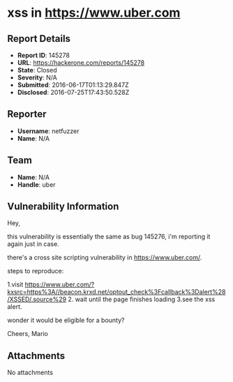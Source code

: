 # xss in https://www.uber.com

## Report Details
- **Report ID**: 145278
- **URL**: https://hackerone.com/reports/145278
- **State**: Closed
- **Severity**: N/A
- **Submitted**: 2016-06-17T01:13:29.847Z
- **Disclosed**: 2016-07-25T17:43:50.528Z

## Reporter
- **Username**: netfuzzer
- **Name**: N/A

## Team
- **Name**: N/A
- **Handle**: uber

## Vulnerability Information
Hey,

this vulnerability is essentially the same as bug 145276, i'm reporting it again just in case.

there's a cross site scripting vulnerability in https://www.uber.com/.

steps to reproduce:

1.visit https://www.uber.com/?kxsrc=https%3A//beacon.krxd.net/optout_check%3Fcallback%3Dalert%28/XSSED/.source%29
2. wait until the page finishes loading
3.see the xss alert.

wonder it would be eligible for a bounty?

Cheers,
Mario

## Attachments
No attachments
